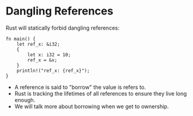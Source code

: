 # Dangling References

Rust will statically forbid dangling references:

```rust,editable,compile_fail
fn main() {
    let ref_x: &i32;
    {
        let x: i32 = 10;
        ref_x = &x;
    }
    println!("ref_x: {ref_x}");
}
```

* A reference is said to "borrow" the value is refers to.
* Rust is tracking the lifetimes of all references to ensure they live long
  enough.
* We will talk more about borrowing when we get to ownership.
